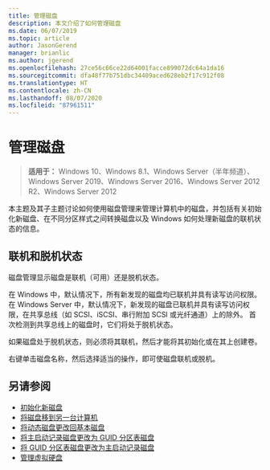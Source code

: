 ```yaml
---
title: 管理磁盘
description: 本文介绍了如何管理磁盘
ms.date: 06/07/2019
ms.topic: article
author: JasonGerend
manager: brianlic
ms.author: jgerend
ms.openlocfilehash: 27ce56c66ce22d64001facce899072dc64a1da16
ms.sourcegitcommit: dfa48f77b751dbc34409aced628eb2f17c912f08
ms.translationtype: HT
ms.contentlocale: zh-CN
ms.lasthandoff: 08/07/2020
ms.locfileid: "87961511"
---
```

# <a name="manage-disks"></a>管理磁盘

> **适用于：** Windows 10、Windows 8.1、Windows Server（半年频道）、Windows Server 2019、Windows Server 2016、Windows Server 2012 R2、Windows Server 2012

本主题及其子主题讨论如何使用磁盘管理来管理计算机中的磁盘，并包括有关初始化新磁盘、在不同分区样式之间转换磁盘以及 Windows 如何处理新磁盘的联机状态的信息。

## <a name="online-and-offline-status"></a>联机和脱机状态

磁盘管理显示磁盘是联机（可用）还是脱机状态。

在 Windows 中，默认情况下，所有新发现的磁盘均已联机并具有读写访问权限。 在 Windows Server 中，默认情况下，新发现的磁盘已联机并具有读写访问权限，在共享总线（如 SCSI、iSCSI、串行附加 SCSI 或光纤通道）上的除外。 首次检测到共享总线上的磁盘时，它们将处于脱机状态。

如果磁盘处于脱机状态，则必须将其联机，然后才能将其初始化或在其上创建卷。

右键单击磁盘名称，然后选择适当的操作，即可使磁盘联机或脱机。

## <a name="see-also"></a>另请参阅

-   [初始化新磁盘](initialize-new-disks.md)
-   [将磁盘移到另一台计算机](move-disks-to-another-computer.md)
-   [将动态磁盘更改回基本磁盘](change-a-dynamic-disk-back-to-a-basic-disk.md)
-   [将主启动记录磁盘更改为 GUID 分区表磁盘](change-an-mbr-disk-into-a-gpt-disk.md)
-   [将 GUID 分区表磁盘更改为主启动记录磁盘](change-a-gpt-disk-into-an-mbr-disk.md)
-   [管理虚拟硬盘](manage-virtual-hard-disks.md)